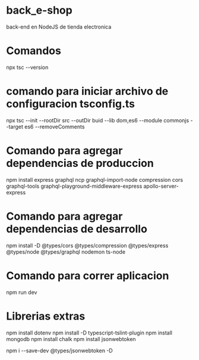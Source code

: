 # back_e-shop
back-end en NodeJS de tienda electronica

# Comandos
npx tsc --version

# comando para iniciar archivo de configuracion tsconfig.ts
npx tsc --init --rootDir src --outDir buid --lib dom,es6 --module commonjs --target es6 --removeComments

# Comando para agregar dependencias de produccion
npm install express graphql ncp graphql-import-node compression cors graphql-tools graphql-playground-middleware-express apollo-server-express

# Comando para agregar dependencias de desarrollo
 npm install -D @types/cors @types/compression @types/express @types/node @types/graphql nodemon ts-node

# Comando para correr aplicacion
npm run dev

# Librerias extras
npm install dotenv
npm install -D typescript-tslint-plugin
npm install mongodb
npm install chalk
npm install jsonwebtoken

npm i --save-dev @types/jsonwebtoken -D